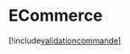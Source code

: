 # ECommerce

[!include[validationcommande](ecommerce.validationcommande.autogen.md)]















































































